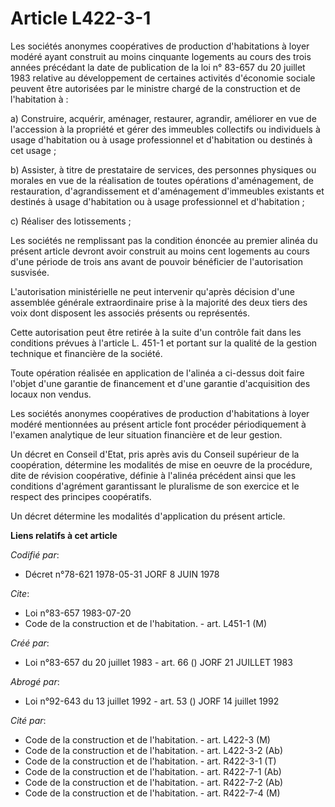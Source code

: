# Article L422-3-1

Les sociétés anonymes coopératives de production d'habitations à loyer modéré ayant construit au moins cinquante logements au
cours des trois années précédant la date de publication de la loi n° 83-657 du 20 juillet 1983 relative au développement de
certaines activités d'économie sociale peuvent être autorisées par le ministre chargé de la construction et de l'habitation
à : 

a) Construire, acquérir, aménager, restaurer, agrandir, améliorer en vue de l'accession à la propriété et gérer des immeubles
collectifs ou individuels à usage d'habitation ou à usage professionnel et d'habitation ou destinés à cet usage ;

b) Assister, à titre de prestataire de services, des personnes physiques ou morales en vue de la réalisation de toutes
opérations d'aménagement, de restauration, d'agrandissement et d'aménagement d'immeubles existants et destinés à usage
d'habitation ou à usage professionnel et d'habitation ;

c) Réaliser des lotissements ;

Les sociétés ne remplissant pas la condition énoncée au premier alinéa du présent article devront avoir construit au moins
cent logements au cours d'une période de trois ans avant de pouvoir bénéficier de l'autorisation susvisée.

L'autorisation ministérielle ne peut intervenir qu'après décision d'une assemblée générale extraordinaire prise à la majorité
des deux tiers des voix dont disposent les associés présents ou représentés.

Cette autorisation peut être retirée à la suite d'un contrôle fait dans les conditions prévues à l'article L. 451-1 et
portant sur la qualité de la gestion technique et financière de la société.

Toute opération réalisée en application de l'alinéa a ci-dessus doit faire l'objet d'une garantie de financement et d'une
garantie d'acquisition des locaux non vendus.

Les sociétés anonymes coopératives de production d'habitations à loyer modéré mentionnées au présent article font procéder
périodiquement à l'examen analytique de leur situation financière et de leur gestion.

Un décret en Conseil d'Etat, pris après avis du Conseil supérieur de la coopération, détermine les modalités de mise en
oeuvre de la procédure, dite de révision coopérative, définie à l'alinéa précédent ainsi que les conditions d'agrément
garantissant le pluralisme de son exercice et le respect des principes coopératifs.

Un décret détermine les modalités d'application du présent article.

**Liens relatifs à cet article**

_Codifié par_:

  - Décret n°78-621 1978-05-31 JORF 8 JUIN 1978

_Cite_:

  - Loi n°83-657 1983-07-20
  - Code de la construction et de l'habitation. - art. L451-1 (M)

_Créé par_:

  - Loi n°83-657 du 20 juillet 1983 - art. 66 () JORF 21 JUILLET 1983

_Abrogé par_:

  - Loi n°92-643 du 13 juillet 1992 - art. 53 () JORF 14 juillet 1992

_Cité par_:

  - Code de la construction et de l'habitation. - art. L422-3 (M)
  - Code de la construction et de l'habitation. - art. L422-3-2 (Ab)
  - Code de la construction et de l'habitation. - art. R422-3-1 (T)
  - Code de la construction et de l'habitation. - art. R422-7-1 (Ab)
  - Code de la construction et de l'habitation. - art. R422-7-2 (Ab)
  - Code de la construction et de l'habitation. - art. R422-7-4 (M)
